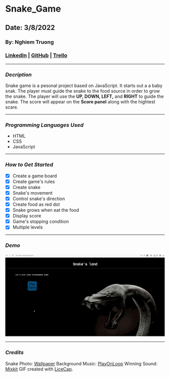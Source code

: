 # Snake_Game

## Date: 3/8/2022

### By: Nghiem Truong

### [LinkedIn](https://www.linkedin.com/in/nghiem-v-truong/) | [GitHub](https://github.com/vinhnghiemcr) | [Trello](https://trello.com/b/MZAdbEZU/snakegame)

---

### **_Decription_**

Snake game is a pesonal project based on JavaScript. It starts out a a baby snak. The player must guide the snake to the food source in order to grow the snake. The player will use the **UP, DOWN, LEFT,** and **RIGHT** to guide the snake. The score will appear on the **Score panel** along with the hightest scare.

---

### **_Programming Languages Used_**

- HTML
- CSS
- JavaScript

---

### **_How to Get Started_**

- [x] Create a game board
- [x] Create game's rules
- [x] Create snake
- [x] Snake's movement
- [x] Control snake's direction
- [x] Create food as red dot
- [x] Snake grows when eat the food
- [x] Display score
- [x] Game's stopping condition
- [x] Multiple levels

---

### **_Demo_**

<img src='https://github.com/vinhnghiemcr/Snake_Game/blob/main/Demo.gif?raw=true' />

---

### **_Credits_**

Snake Photo: [Wallpaper](https://wallpaper.dog/snake)
Background Music: [PlayOnLoop](PlayOnLoop.com)
Winning Sound: [Mixkit](https://mixkit.co/)
GIF created with [LiceCap](http://www.cockos.com/licecap/).

